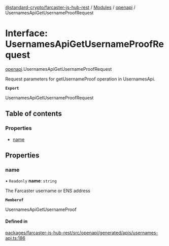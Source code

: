[@standard-crypto/farcaster-js-hub-rest](../README.md) / [Modules](../modules.md) / [openapi](../modules/openapi.md) / UsernamesApiGetUsernameProofRequest

# Interface: UsernamesApiGetUsernameProofRequest

[openapi](../modules/openapi.md).UsernamesApiGetUsernameProofRequest

Request parameters for getUsernameProof operation in UsernamesApi.

**`Export`**

UsernamesApiGetUsernameProofRequest

## Table of contents

### Properties

- [name](openapi.UsernamesApiGetUsernameProofRequest.md#name)

## Properties

### name

• `Readonly` **name**: `string`

The Farcaster username or ENS address

**`Memberof`**

UsernamesApiGetUsernameProof

#### Defined in

[packages/farcaster-js-hub-rest/src/openapi/generated/apis/usernames-api.ts:186](https://github.com/standard-crypto/farcaster-js/blob/main/packages/farcaster-js-hub-rest/src/openapi/generated/apis/usernames-api.ts#L186)
